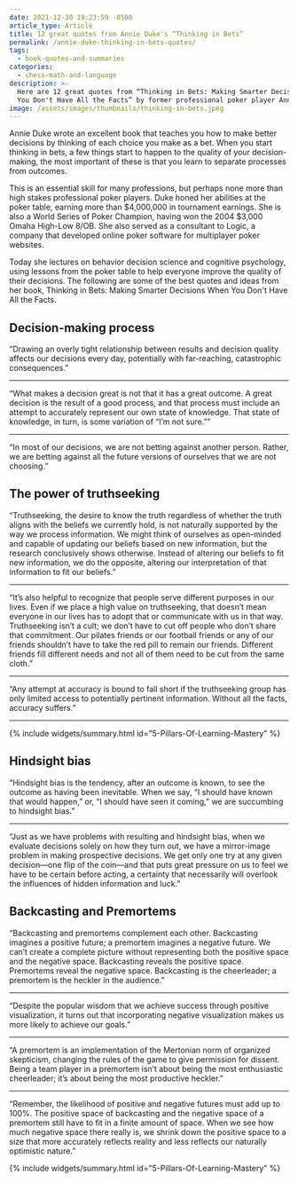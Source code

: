 ```yaml
---
date: 2021-12-30 19:23:59 -0500
article_type: Article
title: 12 great quotes from Annie Duke's “Thinking in Bets”
permalink: /annie-duke-thinking-in-bets-quotes/
tags:
  - book-quotes-and-summaries
categories:
  - chess-math-and-language
description: >-
  Here are 12 great quotes from “Thinking in Bets: Making Smarter Decisions When
  You Don't Have All the Facts” by former professional poker player Annie Duke.
image: /assets/images/thumbnails/thinking-in-bets.jpeg
---
```

Annie Duke wrote an excellent book that teaches you how to make better decisions by thinking of each choice you make as a bet. When you start thinking in bets, a few things start to happen to the quality of your decision-making, the most important of these is that you learn to separate processes from outcomes.

This is an essential skill for many professions, but perhaps none more than high stakes professional poker players. Duke honed her abilities at the poker table, earning more than $4,000,000 in tournament earnings. She is also a World Series of Poker Champion, having won the 2004 $3,000 Omaha High-Low 8/OB. She also served as a consultant to Logic, a company that developed online poker software for multiplayer poker websites.

Today she lectures on behavior decision science and cognitive psychology, using lessons from the poker table to help everyone improve the quality of their decisions. The following are some of the best quotes and ideas from her book, Thinking in Bets: Making Smarter Decisions When You Don't Have All the Facts.

## Decision-making process

“Drawing an overly tight relationship between results and decision quality affects our decisions every day, potentially with far-reaching, catastrophic consequences.”

---

“What makes a decision great is not that it has a great outcome. A great decision is the result of a good process, and that process must include an attempt to accurately represent our own state of knowledge. That state of knowledge, in turn, is some variation of “I’m not sure.””

---

“In most of our decisions, we are not betting against another person. Rather, we are betting against all the future versions of ourselves that we are not choosing.”

## The power of truthseeking

“Truthseeking, the desire to know the truth regardless of whether the truth aligns with the beliefs we currently hold, is not naturally supported by the way we process information. We might think of ourselves as open-minded and capable of updating our beliefs based on new information, but the research conclusively shows otherwise. Instead of altering our beliefs to fit new information, we do the opposite, altering our interpretation of that information to fit our beliefs.”

---

“It’s also helpful to recognize that people serve different purposes in our lives. Even if we place a high value on truthseeking, that doesn’t mean everyone in our lives has to adopt that or communicate with us in that way. Truthseeking isn’t a cult; we don’t have to cut off people who don’t share that commitment. Our pilates friends or our football friends or any of our friends shouldn’t have to take the red pill to remain our friends. Different friends fill different needs and not all of them need to be cut from the same cloth.”

---

“Any attempt at accuracy is bound to fall short if the truthseeking group has only limited access to potentially pertinent information. Without all the facts, accuracy suffers.”

---

{% include widgets/summary.html id="5-Pillars-Of-Learning-Mastery" %}

## Hindsight bias

“Hindsight bias is the tendency, after an outcome is known, to see the outcome as having been inevitable. When we say, “I should have known that would happen,” or, “I should have seen it coming,” we are succumbing to hindsight bias.”

---

“Just as we have problems with resulting and hindsight bias, when we evaluate decisions solely on how they turn out, we have a mirror-image problem in making prospective decisions. We get only one try at any given decision—one flip of the coin—and that puts great pressure on us to feel we have to be certain before acting, a certainty that necessarily will overlook the influences of hidden information and luck.”

## Backcasting and Premortems

“Backcasting and premortems complement each other. Backcasting imagines a positive future; a premortem imagines a negative future. We can’t create a complete picture without representing both the positive space and the negative space. Backcasting reveals the positive space. Premortems reveal the negative space. Backcasting is the cheerleader; a premortem is the heckler in the audience.”

---

“Despite the popular wisdom that we achieve success through positive visualization, it turns out that incorporating negative visualization makes us more likely to achieve our goals.”

---

“A premortem is an implementation of the Mertonian norm of organized skepticism, changing the rules of the game to give permission for dissent. Being a team player in a premortem isn’t about being the most enthusiastic cheerleader; it’s about being the most productive heckler.”

---

“Remember, the likelihood of positive and negative futures must add up to 100%. The positive space of backcasting and the negative space of a premortem still have to fit in a finite amount of space. When we see how much negative space there really is, we shrink down the positive space to a size that more accurately reflects reality and less reflects our naturally optimistic nature.”

{% include widgets/summary.html id="5-Pillars-Of-Learning-Mastery" %}